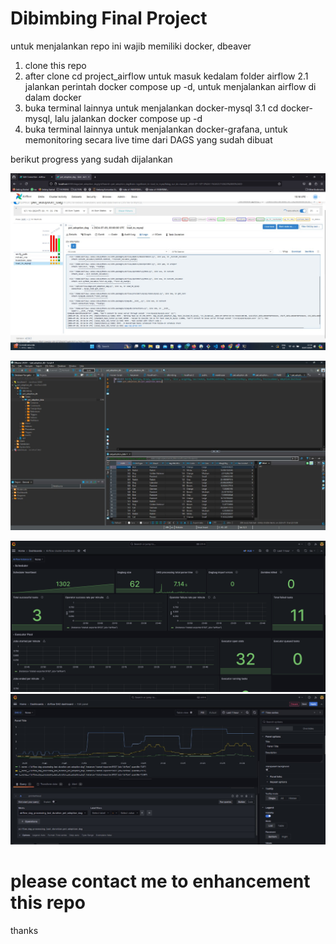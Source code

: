 # Dibimbing Final Project

untuk menjalankan repo ini wajib memiliki docker, dbeaver
1. clone this repo
2. after clone cd project_airflow untuk masuk kedalam folder airflow
    2.1 jalankan perintah docker compose up -d, untuk menjalankan airflow di dalam docker
3. buka terminal lainnya untuk menjalankan docker-mysql 
    3.1 cd docker-mysql, lalu jalankan docker compose up -d
4. buka terminal lainnya untuk menjalankan docker-grafana, untuk memonitoring secara live time dari DAGS yang sudah dibuat

berikut progress yang sudah dijalankan 

![alt text](<WhatsApp Image 2024-07-10 at 22.17.13_d98397ac.jpg>)

![alt text](<WhatsApp Image 2024-07-10 at 22.17.39_ad9bd047.jpg>)

![alt text](image.png)
![alt text](<WhatsApp Image 2024-07-10 at 22.35.13_10b9589a.jpg>)

# please contact me to enhancement this repo 

thanks
